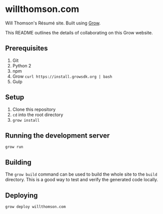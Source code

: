 # willthomson.com

Will Thomson's Résumé site. Built using [Grow](https://grow.io).

This README outlines the details of collaborating on this Grow website.

## Prerequisites

1. Git
1. Python 2
1. npm
1. Grow `curl https://install.growsdk.org | bash`
1. Gulp

## Setup

1. Clone this repository
1. `cd` into the root directory
1. `grow install`

## Running the development server

`grow run`

## Building

The `grow build` command can be used to build the whole site to the `build`
directory. This is a good way to test and verify the generated code locally.

## Deploying

`grow deploy willthomson.com`
